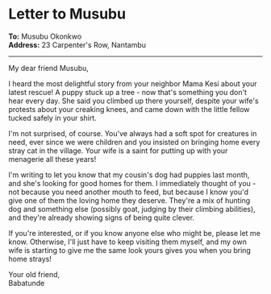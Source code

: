 # Letter to Musubu

**To:** Musubu Okonkwo  
**Address:** 23 Carpenter's Row, Nantambu  

---

My dear friend Musubu,

I heard the most delightful story from your neighbor Mama Kesi about your latest rescue! A puppy stuck up a tree - now that's something you don't hear every day. She said you climbed up there yourself, despite your wife's protests about your creaking knees, and came down with the little fellow tucked safely in your shirt.

I'm not surprised, of course. You've always had a soft spot for creatures in need, ever since we were children and you insisted on bringing home every stray cat in the village. Your wife is a saint for putting up with your menagerie all these years!

I'm writing to let you know that my cousin's dog had puppies last month, and she's looking for good homes for them. I immediately thought of you - not because you need another mouth to feed, but because I know you'd give one of them the loving home they deserve. They're a mix of hunting dog and something else (possibly goat, judging by their climbing abilities), and they're already showing signs of being quite clever.

If you're interested, or if you know anyone else who might be, please let me know. Otherwise, I'll just have to keep visiting them myself, and my own wife is starting to give me the same look yours gives you when you bring home strays!

Your old friend,  
Babatunde
